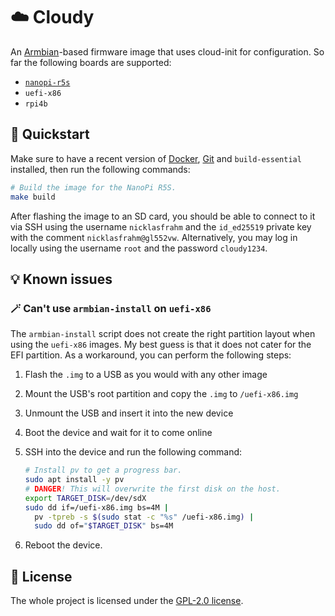 # ☁️ Cloudy

An [Armbian][armbian]-based firmware image that uses cloud-init for configuration. So far the following boards are supported:

- [`nanopi-r5s`][nanopi-r5s]
- `uefi-x86`
- `rpi4b`

## 🚀 Quickstart

Make sure to have a recent version of [Docker][docker], [Git][git] and `build-essential` installed, then run the following commands:

```bash
# Build the image for the NanoPi R5S.
make build
```

After flashing the image to an SD card, you should be able to connect to it via SSH using the username `nicklasfrahm` and the `id_ed25519` private key with the comment `nicklasfrahm@gl552vw`. Alternatively, you may log in locally using the username `root` and the password `cloudy1234`.

## 💡 Known issues

### 🪄 Can't use `armbian-install` on `uefi-x86`

The `armbian-install` script does not create the right partition layout when using the `uefi-x86` images. My best guess is that it does not cater for the EFI partition. As a workaround, you can perform the following steps:

1. Flash the `.img` to a USB as you would with any other image
1. Mount the USB's root partition and copy the `.img` to `/uefi-x86.img`
1. Unmount the USB and insert it into the new device
1. Boot the device and wait for it to come online
1. SSH into the device and run the following command:

   ```bash
   # Install pv to get a progress bar.
   sudo apt install -y pv
   # DANGER! This will overwrite the first disk on the host.
   export TARGET_DISK=/dev/sdX
   sudo dd if=/uefi-x86.img bs=4M |
     pv -tpreb -s $(sudo stat -c "%s" /uefi-x86.img) |
     sudo dd of="$TARGET_DISK" bs=4M
   ```

1. Reboot the device.

## 📜 License

The whole project is licensed under the [GPL-2.0 license][license].

[armbian]: https://github.com/armbian/build
[nanopi-r5s]: https://www.friendlyelec.com/index.php?route=product/product&product_id=287
[docker]: https://www.docker.com/
[git]: https://git-scm.com/
[license]: LICENSE.md
